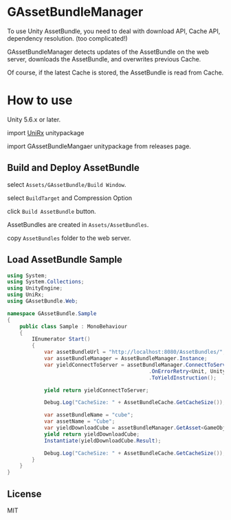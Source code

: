 # GAssetBundleManager

To use Unity AssetBundle, you need to deal with download API, Cache API, dependency resolution. (too complicated!)

GAssetBundleManager detects updates of the AssetBundle on the web server, downloads the AssetBundle, and overwrites previous Cache.

Of course, if the latest Cache is stored, the AssetBundle is read from Cache.

# How to use

Unity 5.6.x or later.

import [UniRx](https://github.com/neuecc/UniRx) unitypackage

import GAssetBundleMangaer unitypackage from releases page.

## Build and Deploy AssetBundle

select `Assets/GAssetBundle/Build Window`.

select `BuildTarget` and Compression Option

click `Build AssetBundle` button.

AssetBundles are created in `Assets/AssetBundles`.

copy `AssetBundles` folder to the web server.

## Load AssetBundle Sample

```:Sample.cs
using System;
using System.Collections;
using UnityEngine;
using UniRx;
using GAssetBundle.Web;

namespace GAssetBundle.Sample
{
    public class Sample : MonoBehaviour
    {
        IEnumerator Start()
        {
            var assetBundleUrl = "http://localhost:8080/AssetBundles/";
            var assetBundleManager = AssetBundleManager.Instance;
            var yieldConnectToServer = assetBundleManager.ConnectToServer(assetBundleUrl)
                                              .OnErrorRetry<Unit, UnityWebRequestErrorException>(e => Debug.LogError(e.Message), TimeSpan.FromSeconds(5))
                                              .ToYieldInstruction();

            yield return yieldConnectToServer;

            Debug.Log("CacheSize: " + AssetBundleCache.GetCacheSize());

            var assetBundleName = "cube";
            var assetName = "Cube";
            var yieldDownloadCube = assetBundleManager.GetAsset<GameObject>(assetBundleName, assetName, new ConsoleProgress()).ToYieldInstruction();
            yield return yieldDownloadCube;
            Instantiate(yieldDownloadCube.Result);

            Debug.Log("CacheSize: " + AssetBundleCache.GetCacheSize());
        }
    }
}
```
## License
MIT


